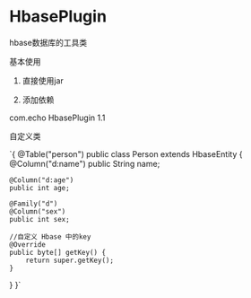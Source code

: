 # HbasePlugin
hbase数据库的工具类

基本使用
1. 直接使用jar

2. 添加依赖
<dependency>
            <groupId>com.echo</groupId>
            <artifactId>HbasePlugin</artifactId>
            <version>1.1</version>
</dependency>


自定义类

`{
@Table("person")
public class Person extends HbaseEntity {
    @Column("d:name")
    public String name;

    @Column("d:age")
    public int age;

    @Family("d")
    @Column("sex")
    public int sex;

    //自定义 Hbase 中的key
    @Override
    public byte[] getKey() {
        return super.getKey();
    }
}
}`

